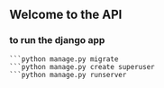 ## Welcome to the API

### to run the django app



```pip install -r requirements.txt
```python manage.py migrate
```python manage.py create superuser
```python manage.py runserver


